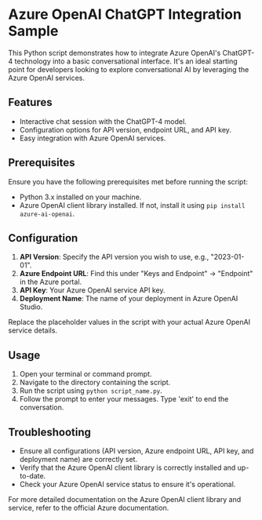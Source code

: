 # Azure OpenAI ChatGPT Integration Sample

This Python script demonstrates how to integrate Azure OpenAI's ChatGPT-4 technology into a basic conversational interface. It's an ideal starting point for developers looking to explore conversational AI by leveraging the Azure OpenAI services.

## Features

- Interactive chat session with the ChatGPT-4 model.
- Configuration options for API version, endpoint URL, and API key.
- Easy integration with Azure OpenAI services.

## Prerequisites

Ensure you have the following prerequisites met before running the script:
- Python 3.x installed on your machine.
- Azure OpenAI client library installed. If not, install it using `pip install azure-ai-openai`.

## Configuration

1. **API Version**: Specify the API version you wish to use, e.g., "2023-01-01".
2. **Azure Endpoint URL**: Find this under "Keys and Endpoint" -> "Endpoint" in the Azure portal.
3. **API Key**: Your Azure OpenAI service API key.
4. **Deployment Name**: The name of your deployment in Azure OpenAI Studio.

Replace the placeholder values in the script with your actual Azure OpenAI service details.

## Usage

1. Open your terminal or command prompt.
2. Navigate to the directory containing the script.
3. Run the script using `python script_name.py`.
4. Follow the prompt to enter your messages. Type 'exit' to end the conversation.


## Troubleshooting

- Ensure all configurations (API version, Azure endpoint URL, API key, and deployment name) are correctly set.
- Verify that the Azure OpenAI client library is correctly installed and up-to-date.
- Check your Azure OpenAI service status to ensure it's operational.

For more detailed documentation on the Azure OpenAI client library and service, refer to the official Azure documentation.





